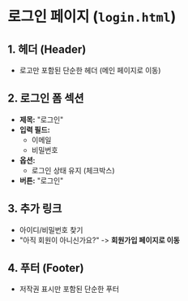 # 로그인 페이지 (`login.html`)

## 1. 헤더 (Header)
- 로고만 포함된 단순한 헤더 (메인 페이지로 이동)

## 2. 로그인 폼 섹션
- **제목:** "로그인"
- **입력 필드:**
  - 이메일
  - 비밀번호
- **옵션:**
  - 로그인 상태 유지 (체크박스)
- **버튼:** "로그인"

## 3. 추가 링크
- 아이디/비밀번호 찾기
- "아직 회원이 아니신가요?" -> **회원가입 페이지로 이동**

## 4. 푸터 (Footer)
- 저작권 표시만 포함된 단순한 푸터
